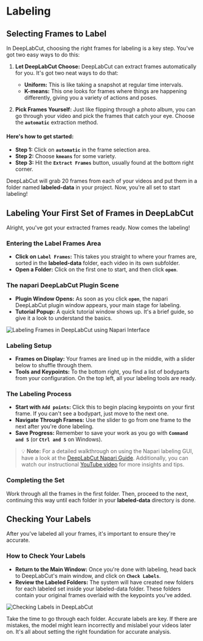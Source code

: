 # Labeling

## Selecting Frames to Label

In DeepLabCut, choosing the right frames for labeling is a key step. You've got two easy ways to do this:

1. **Let DeepLabCut Choose:** DeepLabCut can extract frames automatically for you. It's got two neat ways to do that:
   - **Uniform:** This is like taking a snapshot at regular time intervals.
   - **K-means:** This one looks for frames where things are happening differently, giving you a variety of actions and poses.

2. **Pick Frames Yourself:** Just like flipping through a photo album, you can go through your video and pick the frames that catch your eye. Choose the **`automatic`** extraction method.

#### Here's how to get started:

- **Step 1:** Click on **`automatic`** in the frame selection area.
- **Step 2:** Choose **`kmeans`** for some variety.
- **Step 3:** Hit the **`Extract Frames`** button, usually found at the bottom right corner.

DeepLabCut will grab 20 frames from each of your videos and put them in a folder named **labeled-data** in your project. Now, you're all set to start labeling!

## Labeling Your First Set of Frames in DeepLabCut

Alright, you've got your extracted frames ready. Now comes the labeling!

### Entering the Label Frames Area

- **Click on `Label Frames`:** This takes you straight to where your frames are, sorted in the **labeled-data** folder, each video in its own subfolder.
- **Open a Folder:** Click on the first one to start, and then click **`open`**.

### The napari DeepLabCut Plugin Scene

- **Plugin Window Opens:** As soon as you click **`open`**, the napari DeepLabCut plugin window appears, your main stage for labeling.
- **Tutorial Popup:** A quick tutorial window shows up. It's a brief guide, so give it a look to understand the basics.

![Labeling Frames in DeepLabCut using Napari Interface](https://github.com/Timokleia/DeepLabCut/blob/create-tutorial/docs/images/labeling-napari.png?raw=true)

### Labeling Setup

- **Frames on Display:** Your frames are lined up in the middle, with a slider below to shuffle through them.
- **Tools and Keypoints:** To the bottom right, you find a list of bodyparts from your configuration. On the top left, all your labeling tools are ready.

### The Labeling Process

- **Start with `Add points`:** Click this to begin placing keypoints on your first frame. If you can't see a bodypart, just move to the next one.
- **Navigate Through Frames:** Use the slider to go from one frame to the next after you're done labeling.
- **Save Progress:** Remember to save your work as you go with **`Command and S`** (or **`Ctrl and S`** on Windows).

> 💡 **Note:** For a detailed walkthrough on using the Napari labeling GUI, have a look at the [DeepLabCut Napari Guide](https://deeplabcut.github.io/DeepLabCut/docs/napari_GUI.html). Additionally, you can watch our instructional [YouTube video](https://www.youtube.com/watch?v=hsA9IB5r73E) for more insights and tips.

### Completing the Set

Work through all the frames in the first folder. Then, proceed to the next, continuing this way until each folder in your **labeled-data** directory is done. 

## Checking Your Labels

After you've labeled all your frames, it's important to ensure they're accurate. 

### How to Check Your Labels

- **Return to the Main Window:** Once you're done with labeling, head back to DeepLabCut's main window, and click on **`Check Labels`**. 
- **Review the Labeled Folders:** The system will have created new folders for each labeled set inside your labeled-data folder. These folders contain your original frames overlaid with the keypoints you've added.

![Checking Labels in DeepLabCut](https://github.com/Timokleia/DeepLabCut/blob/create-tutorial/docs/images/check-labels.png?raw=true)

Take the time to go through each folder. Accurate labels are key. If there are mistakes, the model might learn incorrectly and mislabel your videos later on. It's all about setting the right foundation for accurate analysis.


















